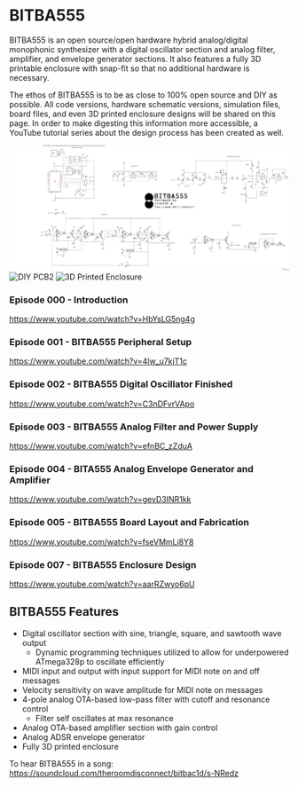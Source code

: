 # BITBA555
BITBA555 is an open source/open hardware hybrid analog/digital monophonic synthesizer with a digital oscillator section and analog filter, amplifier, and envelope generator sections. It also features a fully 3D printable enclosure with snap-fit so that no additional hardware is necessary.

The ethos of BITBA555 is to be as close to 100% open source and DIY as possible. All code versions, hardware schematic versions, simulation files, board files, and even 3D printed enclosure designs will be shared on this page. In order to make digesting this information more accessible, a YouTube tutorial series about the design process has been created as well.

![Schematic](/BITBA555_tutorial5/Hardware/BITBA555_tutorial5_schem.png)
![DIY PCB2](/PCB_2.JPG)
![3D Printed Enclosure](/EnclosureCollage.JPG)

### Episode 000 - Introduction
https://www.youtube.com/watch?v=HbYsLG5ng4g

### Episode 001 - BITBA555 Peripheral Setup
https://www.youtube.com/watch?v=4lw_u7kjT1c

### Episode 002 - BITBA555 Digital Oscillator Finished
https://www.youtube.com/watch?v=C3nDFvrVApo

### Episode 003 - BITBA555 Analog Filter and Power Supply
https://www.youtube.com/watch?v=efnBC_zZduA

### Episode 004 - BITA555 Analog Envelope Generator and Amplifier
https://www.youtube.com/watch?v=gevD3INR1kk

### Episode 005 - BITBA555 Board Layout and Fabrication
https://www.youtube.com/watch?v=fseVMmLj8Y8

### Episode 007 - BITBA555 Enclosure Design
https://www.youtube.com/watch?v=aarRZwyo6pU

## BITBA555 Features
* Digital oscillator section with sine, triangle, square, and sawtooth wave output
  * Dynamic programming techniques utilized to allow for underpowered ATmega328p to oscillate efficiently
* MIDI input and output with input support for MIDI note on and off messages
* Velocity sensitivity on wave amplitude for MIDI note on messages
* 4-pole analog OTA-based low-pass filter with cutoff and resonance control
  * Filter self oscillates at max resonance
* Analog OTA-based amplifier section with gain control
* Analog ADSR envelope generator 
* Fully 3D printed enclosure

To hear BITBA555 in a song: https://soundcloud.com/theroomdisconnect/bitbac1d/s-NRedz
